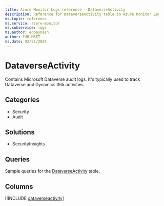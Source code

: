 ```yaml
---
title: Azure Monitor Logs reference - DataverseActivity
description: Reference for DataverseActivity table in Azure Monitor Logs.
ms.topic: reference
ms.service: azure-monitor
ms.subservice: logs
ms.author: edbaynash
author: EdB-MSFT
ms.date: 02/21/2024
---
```


# DataverseActivity

Contains Microsoft Dataverse audit logs. It's typically used to track Dataverse and Dynamics 365 activities.


## Categories

- Security
- Audit

## Solutions

- SecurityInsights

## Queries

 Sample queries for the [DataverseActivity](/azure/azure-monitor/reference/queries/dataverseactivity) table.


## Columns
  
[!INCLUDE [dataverseactivity](.././tables/includes/dataverseactivity-include.md)]
